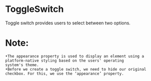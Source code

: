 # ToggleSwitch
Toggle switch provides users to select between two options.
# Note:
	•The appearance property is used to display an element using a platform-native styling based on the users' operating 	      system's theme. 
	•Before we create a toggle switch, we need to hide our original checkbox. For this, we use the ‘appearance’ property.

